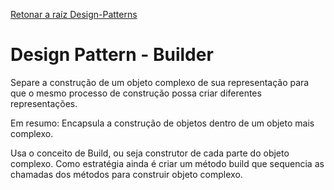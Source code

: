 ﻿[Retonar a raíz Design-Patterns](https://github.com/julianorinaldi/Design-Patterns)

# Design Pattern - Builder

Separe a construção de um objeto complexo de sua representação para que o mesmo processo de construção possa criar diferentes representações.

Em resumo: Encapsula a construção de objetos dentro de um objeto mais complexo.

Usa o conceito de Build, ou seja construtor de cada parte do objeto complexo.
Como estratégia ainda é criar um método build que sequencia as chamadas dos métodos para construir objeto complexo.

